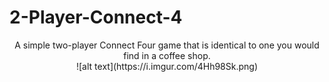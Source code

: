 # 2-Player-Connect-4
<p align="center">
A simple two-player Connect Four game that is identical to one you would find in a coffee shop. <br>
![alt text](https://i.imgur.com/4Hh98Sk.png)
</p>
